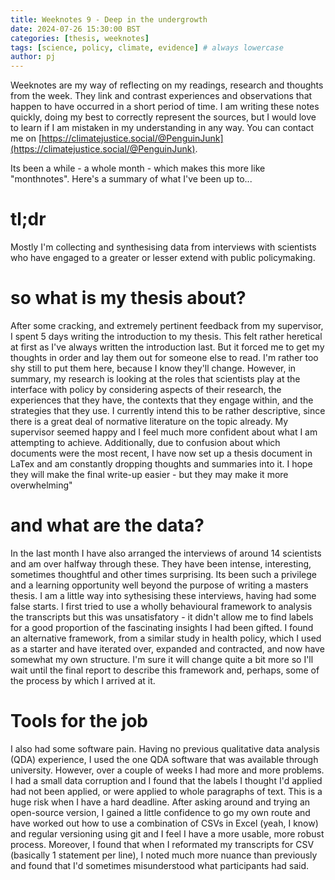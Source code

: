 ```yaml
---
title: Weeknotes 9 - Deep in the undergrowth
date: 2024-07-26 15:30:00 BST
categories: [thesis, weeknotes]
tags: [science, policy, climate, evidence] # always lowercase
author: pj
---
```


Weeknotes are my way of reflecting on my readings, research and thoughts from the week. They link and contrast experiences and observations that happen to have occurred in a short period of time. I am writing these notes quickly, doing my best to correctly represent the sources, but I would love to learn if I am mistaken in my understanding in any way. You can contact me on [https://climatejustice.social/@PenguinJunk](https://climatejustice.social/@PenguinJunk).

Its been a while - a whole month - which makes this more like "monthnotes". Here's a summary of what I've been up to...

# tl;dr

Mostly I'm collecting and synthesising data from interviews with scientists who have engaged to a greater or lesser extend with public policymaking.

# so what is my thesis about?

After some cracking, and extremely pertinent feedback from my supervisor, I spent 5 days writing the introduction to my thesis. This felt rather heretical at first as I've always written the introduction last. But it forced me to get my thoughts in order and lay them out for someone else to read. I'm rather too shy still to put them here, because I know they'll change. However, in summary, my research is looking at the roles that scientists play at the interface with policy by considering aspects of their research, the experiences that they have, the contexts that they engage within, and the strategies that they use. I currently intend this to be rather descriptive, since there is a great deal of normative literature on the topic already. My supervisor seemed happy and I feel much more confident about what I am attempting to achieve. Additionally, due to confusion about which documents were the most recent, I have now set up a thesis document in LaTex and am constantly dropping thoughts and summaries into it. I hope they will make the final write-up easier - but they may make it more overwhelming"

# and what are the data?

In the last month I have also arranged the interviews of around 14 scientists and am over halfway through these. They have been intense, interesting, sometimes thoughtful and other times surprising. Its been such a privilege and a learning opportunity well beyond the purpose of writing a masters thesis. I am a little way into sythesising these interviews, having had some false starts. I first tried to use a wholly behavioural framework to analysis the transcripts but this was unsatisfatory - it didn't allow me to find labels for a good proportion of the fascinating insights I had been gifted. I found an alternative framework, from a similar study in health policy, which I used as a starter and have iterated over, expanded and contracted, and now have somewhat my own structure. I'm sure it will change quite a bit more so I'll wait until the final report to describe this framework and, perhaps, some of the process by which I arrived at it.

# Tools for the job

I also had some software pain. Having no previous qualitative data analysis (QDA) experience, I used the one QDA software that was available through university. However, over a couple of weeks I had more and more problems. I had a small data corruption and I found that the labels I thought I'd applied had not been applied, or were applied to whole paragraphs of text. This is a huge risk when I have a hard deadline. After asking around and trying an open-source version, I gained a little confidence to go my own route and have worked out how to use a combination of CSVs in Excel (yeah, I know) and regular versioning using git and I feel I have a more usable, more robust process. Moreover, I found that when I reformated my transcripts for CSV (basically 1 statement per line), I noted much more nuance than previously and found that I'd sometimes misunderstood what participants had said.

